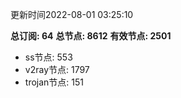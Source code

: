 更新时间2022-08-01 03:25:10

**总订阅: 64**
**总节点: 8612**
**有效节点: 2501**
- ss节点: 553
- v2ray节点: 1797
- trojan节点: 151
